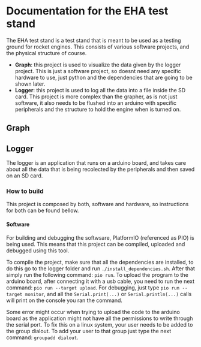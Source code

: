 # Documentation for the EHA test stand
The EHA test stand is a test stand that is meant to be used as a testing ground for rocket engines. This consists of various software projects, and the physical structure of course.

* **Graph**: this project is used to visualize the data given by the logger project. This is just a software project, so doesnt need any specific hardware to use, just python and the dependencies that are going to be shown later.
* **Logger**: this project is used to log all the data into a file inside the SD card. This project is more complex than the grapher, as is not just software, it also needs to be flushed into an arduino with specific peripherals and the structure to hold the engine when is turned on.

## Graph

## Logger
The logger is an application that runs on a arduino board, and takes care about all the data that is being recolected by the peripherals and then saved on an SD card. 

### How to build
This project is composed by both, software and hardware, so instructions for both can be found bellow. 

#### Software
For building and debugging the softwsare, PlatformIO (referenced as PIO) is being used. This means that this project can be compiled, uploaded and debugged using this tool. 

To compile the project, make sure that all the dependencies are installed, to do this go to the logger folder and run `./install_dependencies.sh`. After that simply run the following command: `pio run`. To upload the program to the arduino board, after connecting it with a usb cable, you need to run the next command: `pio run --target upload`. For debugging, just type `pio run --target monitor`, and all the `Serial.print(...)` or `Serial.println(...)` calls will print on the console you ran the command.

Some error might occur when trying to upload the code to the arduino board as the application might not have all the permissions to write through the serial port. To fix this on a linux system, your user needs to be added to the group dialout. To add your user to that group just type the next command: `groupadd dialout`.
